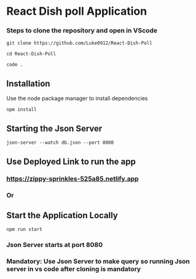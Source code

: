 # React Dish poll Application



### Steps to clone the repository and open in VScode

```
git clone https://github.com/Luke0912/React-Dish-Poll
```

```
cd React-Dish-Poll
```

```
code .
```

## Installation

Use the node package manager to install dependencies

```node
npm install
```

## Starting the  Json Server

```node
json-server --watch db.json --port 8000
```
## Use Deployed Link to run the app 

### https://zippy-sprinkles-525a85.netlify.app

### Or

## Start the Application Locally

```node
npm run start
```

### Json Server starts at port 8080

### Mandatory: Use Json Server to make query so running Json server in vs code after cloning is mandatory
